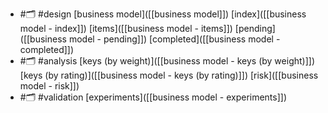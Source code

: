 - #🗂️ #design [business model]([[business model]]) [index]([[business model - index]]) [items]([[business model - items]]) [pending]([[business model - pending]]) [completed]([[business model - completed]])
- #🗂️ #analysis [keys (by weight)]([[business model - keys (by weight)]]) [keys (by rating)]([[business model - keys (by rating)]]) [risk]([[business model - risk]])
- #🗂️ #validation [experiments]([[business model - experiments]])